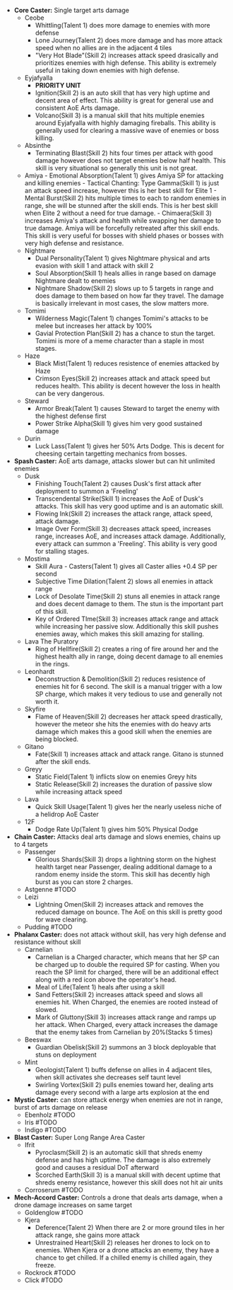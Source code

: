 - **Core Caster:** Single target arts damage
	- Ceobe
		- Whittling(Talent 1) does more damage to enemies with more defense
		- Lone Journey(Talent 2) does more damage and has more attack speed when no allies are in the adjacent 4 tiles
		- "Very Hot Blade"(Skill 2) increases attack speed drasically and prioritizes enemies with high defense. This ability is extremely useful in taking down enemies with high defense. 
	- Eyjafyalla
		- **PRIORITY UNIT**
		- Ignition(Skill 2) is an auto skill that has very high uptime and decent area of effect. This ability is great for general use and consistent AoE Arts damage. 
		- Volcano(Skill 3) is a manual skill that hits multiple enemies around Eyjafyalla with highly damaging fireballs. This ability is generally used for clearing a massive wave of enemies or boss killing. 
	- Absinthe
		- Terminating Blast(Skill 2) hits four times per attack with good damage however does not target enemies below half health. This skill is very situational so generally this unit is not great.
	- Amiya
			- Emotional Absorption(Talent 1) gives Amiya SP for attacking and killing enemies
			- Tactical Chanting: Type Gamma(Skill 1) is just an attack speed increase, however this is her best skill for Elite 1
			- Mental Burst(Skill 2) hits multiple times to each to random enemies in range, she will be stunned after the skill ends. This is her best skill when Elite 2 without a need for true damage. 
			- Chimaera(Skill 3) increases Amiya's attack and health while swapping her damage to true damage. Amiya will be forcefully retreated after this skill ends. This skill is very useful for bosses with shield phases or bosses with very high defense and resistance.
	- Nightmare
		- Dual Personality(Talent 1) gives Nightmare physical and arts evasion with skill 1 and attack with skill 2
		- Soul Absorption(Skill 1) heals allies in range based on damage Nightmare dealt to enemies
		- Nightmare Shadow(Skill 2) slows up to 5 targets in range and does damage to them based on how far they travel. The damage is basically irrelevant in most cases, the slow matters more. 
	- Tomimi
		- Wilderness Magic(Talent 1) changes Tomimi's attacks to be melee but increases her attack by 100%
		- Gavial Protection Plan(Skill 2) has a chance to stun the target. Tomimi is more of a meme character than a staple in most stages.
	- Haze
		- Black Mist(Talent 1) reduces resistence of enemies attacked by Haze
		- Crimson Eyes(Skill 2) increases attack and attack speed but reduces health. This ability is decent however the loss in health can be very dangerous.
	- Steward
		- Armor Break(Talent 1) causes Steward to target the enemy with the highest defense first 
		- Power Strike Alpha(Skill 1) gives him very good sustained damage
	- Durin
		- Luck Lass(Talent 1) gives her 50% Arts Dodge. This is decent for cheesing certain targetting mechanics from bosses. 
- **Spash Caster:** AoE arts damage, attacks slower but can hit unlimited enemies
	- Dusk
		- Finishing Touch(Talent 2) causes Dusk's first attack after deployment to summon a 'Freeling'
		- Transcendental Strike(Skill 1) increases the AoE of Dusk's attacks. This skill has very good uptime and is an automatic skill.
		- Flowing Ink(Skill 2) increases the attack range, attack speed, attack damage.
		- Image Over Form(Skill 3) decreases attack speed, increases range, increases AoE, and increases attack damage. Additionally, every attack can summon a 'Freeling'. This ability is very good for stalling stages. 
	- Mostima 
		- Skill Aura - Casters(Talent 1) gives all Caster allies +0.4 SP per second
		- Subjective Time Dilation(Talent 2) slows all enemies in attack range
		- Lock of Desolate Time(Skill 2) stuns all enemies in attack range and does decent damage to them. The stun is the important part of this skill.
		- Key of Ordered TIme(Skill 3) increases attack range and attack while increasing her passive slow. Additionally this skill pushes enemies away, which makes this skill amazing for stalling. 
	- Lava The Puratory 
		- Ring of Hellfire(Skill 2) creates a ring of fire around her and the highest health ally in range, doing decent damage to all enemies in the rings. 
	- Leonhardt 
		- Deconstruction & Demolition(Skill 2) reduces resistence of enemies hit for 6 second. The skill is a manual trigger with a low SP charge, which makes it very tedious to use and generally not worth it. 
	- Skyfire
		- Flame of Heaven(Skill 2) decreases her attack speed drastically, however the meteor she hits the enemies with do heavy arts damage which makes this a good skill when the enemies are being blocked. 
	- Gitano
		- Fate(Skill 1) increases attack and attack range. Gitano is stunned after the skill ends.
	- Greyy 
		- Static Field(Talent 1) inflicts slow on enemies Greyy hits
		- Static Release(Skill 2) increases the duration of passive slow while increasing attack speed
	- Lava
		- Quick Skill Usage(Talent 1) gives her the nearly useless niche of a helidrop AoE Caster
	- 12F
		- Dodge Rate Up(Talent 1) gives him 50% Physical Dodge
- **Chain Caster:** Attacks deal arts damage and slows enemies, chains up to 4 targets
	- Passenger 
		- Glorious Shards(Skill 3) drops a lightning storm on the highest health target near Passenger, dealing additional damage to a random enemy inside the storm. This skill has decently high burst as you can store 2 charges. 
	- Astgenne #TODO
	- Leizi
		- Lightning Omen(Skill 2) increases attack and removes the reduced damage on bounce. The AoE on this skill is pretty good for wave clearing.
	- Pudding #TODO
- **Phalanx Caster:** does not attack without skill, has very high defense and resistance without skill
	- Carnelian
		- Carnelian is a Charged character, which means that her SP can be charged up to double the required SP for casting. When you reach the SP limit for charged, there will be an additional effect along with a red icon above the operator's head.
		- Meal of Life(Talent 1) heals after using a skill
		- Sand Fetters(Skill 2) increases attack speed and slows all enemies hit. When Charged, the enemies are rooted instead of slowed. 
		- Mark of Gluttony(Skill 3) increases attack range and ramps up her attack. When Charged, every attack increases the damage that the enemy takes from Carnelian by 20%(Stacks 5 times)
	- Beeswax 
		- Guardian Obelisk(Skill 2) summons an 3 block deployable that stuns on deployment
	- Mint 
		- Geologist(Talent 1) buffs defense on allies in 4 adjacent tiles, when skill activates she decreases self taunt level
		- Swirling Vortex(Skill 2) pulls enemies toward her, dealing arts damage every second with a large arts explosion at the end
- **Mystic Caster:** can store attack energy when enemies are not in range, burst of arts damage on release
	- Ebenholz #TODO
	- Iris #TODO
	- Indigo #TODO
- **Blast Caster:** Super Long Range Area Caster
	- Ifrit
		- Pyroclasm(Skill 2) is an automatic skill that shreds enemy defense and has high uptime. The damage is also extremely good and causes a residual DoT afterward
		- Scorched Earth(Skill 3) is a manual skill with decent uptime that shreds enemy resistance, however this skill does not hit air units
	- Corroserum #TODO
- **Mech-Accord Caster:** Controls a drone that deals arts damage, when a drone damage increases on same target
	- Goldenglow #TODO
	- Kjera
		- Deference(Talent 2) When there are 2 or more ground tiles in her attack range, she gains more attack
		- Unrestrained Heart(Skill 2) releases her drones to lock on to enemies. When Kjera or a drone attacks an enemy, they have a chance to get chilled. If a chilled enemy is chilled again, they freeze. 
	- Rockrock #TODO
	- Click #TODO
